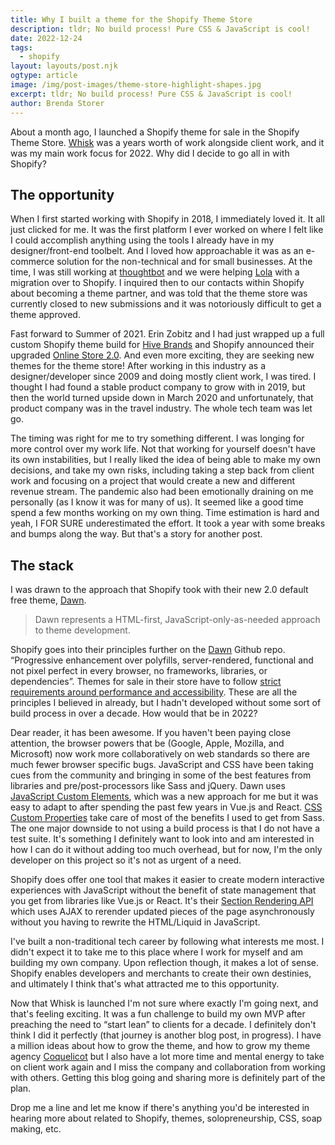 ```yaml
---
title: Why I built a theme for the Shopify Theme Store
description: tldr; No build process! Pure CSS & JavaScript is cool!
date: 2022-12-24
tags:
  - shopify
layout: layouts/post.njk
ogtype: article
image: /img/post-images/theme-store-highlight-shapes.jpg
excerpt: tldr; No build process! Pure CSS & JavaScript is cool!
author: Brenda Storer
---
```


About a month ago, I launched a Shopify theme for sale in the Shopify Theme Store. <a href="https://themes.shopify.com/themes/whisk/styles/soft" target="_blank" rel="noopener">Whisk</a> was a years worth of work alongside client work, and it was my main work focus for 2022. Why did I decide to go all in with Shopify?

## The opportunity

When I first started working with Shopify in 2018, I immediately loved it. It all just clicked for me. It was the first platform I ever worked on where I felt like I could accomplish anything using the tools I already have in my designer/front-end toolbelt. And I loved how approachable it was as an e-commerce solution for the non-technical and for small businesses. At the time, I was still working at <a href="https://thoughtbot.com/" target="_blank" rel="noopener">thoughtbot</a> and we were helping <a href="https://mylola.com/" target="_blank" rel="noopener">Lola</a> with a migration over to Shopify. I inquired then to our contacts within Shopify about becoming a theme partner, and was told that the theme store was currently closed to new submissions and it was notoriously difficult to get a theme approved.

Fast forward to Summer of 2021. Erin Zobitz and I had just wrapped up a full custom Shopify theme build for <a href="https://hivebrands.com/" target="_blank" rel="noopener">Hive Brands</a> and Shopify announced their upgraded <a href="https://www.shopify.com/partners/blog/shopify-online-store" target="_blank" rel="noopener">Online Store 2.0</a>. And even more exciting, they are seeking new themes for the theme store! After working in this industry as a designer/developer since 2009 and doing mostly client work, I was tired. I thought I had found a stable product company to grow with in 2019, but then the world turned upside down in March 2020 and unfortunately, that product company was in the travel industry. The whole tech team was let go.

The timing was right for me to try something different. I was longing for more control over my work life. Not that working for yourself doesn't have its own instabilities, but I really liked the idea of being able to make my own decisions, and take my own risks, including taking a step back from client work and focusing on a project that would create a new and different revenue stream. The pandemic also had been emotionally draining on me personally (as I know it was for many of us). It seemed like a good time spend a few months working on my own thing. Time estimation is hard and yeah, I FOR SURE underestimated the effort. It took a year with some breaks and bumps along the way. But that's a story for another post.

## The stack
I was drawn to the approach that Shopify took with their new 2.0 default free theme, <a href="https://github.com/shopify/dawn" target="_blank" rel="noopener">Dawn</a>. 

> Dawn represents a HTML-first, JavaScript-only-as-needed approach to theme development.

Shopify goes into their principles further on the <a href="https://themes.shopify.com/themes/dawn/styles/default/preview" target="_blank" rel="noopener">Dawn</a> Github repo. &ldquo;Progressive enhancement over polyfills, server-rendered, functional and not pixel perfect in every browser, no frameworks, libraries, or dependencies&rdquo;. Themes for sale in their store have to follow <a href="https://shopify.dev/themes/store" target="_blank" rel="noopener">strict requirements around performance and accessibility</a>. These are all the principles I believed in already, but I hadn't developed without some sort of build process in over a decade. How would that be in 2022?

Dear reader, it has been awesome. If you haven't been paying close attention, the browser powers that be (Google, Apple, Mozilla, and Microsoft) now work more collaboratively on web standards so there are much fewer browser specific bugs. JavaScript and CSS have been taking cues from the community and bringing in some of the best features from libraries and pre/post-processors like Sass and jQuery. Dawn uses <a href="https://developer.mozilla.org/en-US/docs/Web/Web_Components/Using_custom_elements" target="_blank" rel="noopener">JavaScript Custom Elements</a>, which was a new approach for me but it was easy to adapt to after spending the past few years in Vue.js and React. <a href="https://developer.mozilla.org/en-US/docs/Web/CSS/--*" target="_blank" rel="noopener">CSS Custom Properties</a> take care of most of the benefits I used to get from Sass. The one major downside to not using a build process is that I do not have a test suite. It's something I definitely want to look into and am interested in how I can do it without adding too much overhead, but for now, I'm the only developer on this project so it's not as urgent of a need.

Shopify does offer one tool that makes it easier to create modern interactive experiences with JavaScript without the benefit of state management that you get from libraries like Vue.js or React. It's their <a href="https://shopify.dev/api/section-rendering" target="_blank" rel="noopener">Section Rendering API</a> which uses AJAX to rerender updated pieces of the page asynchronously without you having to rewrite the HTML/Liquid in JavaScript.

I've built a non-traditional tech career by following what interests me most. I didn't expect it to take me to this place where I work for myself and am building my own company. Upon reflection though, it makes a lot of sense. Shopify enables developers and merchants to create their own destinies, and ultimately I think that's what attracted me to this opportunity.

Now that Whisk is launched I'm not sure where exactly I'm going next, and that's feeling exciting. It was a fun challenge to build my own MVP after preaching the need to &ldquo;start lean&rdquo; to clients for a decade. I definitely don't think I did it perfectly (that journey is another blog post, in progress). I have a million ideas about how to grow the theme, and how to grow my theme agency <a href="https://coquelicot.io/" target="_blank" rel="noopener">Coquelicot</a> but I also have a lot more time and mental energy to take on client work again and I miss the company and collaboration from working with others. Getting this blog going and sharing more is definitely part of the plan.

Drop me a line and let me know if there's anything you'd be interested in hearing more about related to Shopify, themes, solopreneurship, CSS, soap making, etc.
